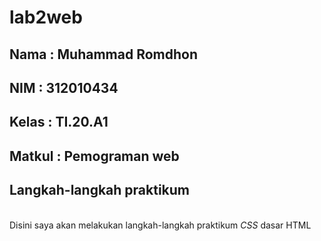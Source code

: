 # lab2web

## Nama     : Muhammad Romdhon
## NIM      : 312010434
## Kelas    : TI.20.A1
## Matkul   : Pemograman web

## Langkah-langkah praktikum

<br> Disini saya akan melakukan langkah-langkah praktikum *CSS* dasar HTML